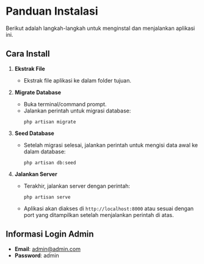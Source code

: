 # Panduan Instalasi

Berikut adalah langkah-langkah untuk menginstal dan menjalankan aplikasi ini.

## Cara Install

1. **Ekstrak File**
   - Ekstrak file aplikasi ke dalam folder tujuan.

2. **Migrate Database**
   - Buka terminal/command prompt.
   - Jalankan perintah untuk migrasi database:
     ```
     php artisan migrate
     ```

3. **Seed Database**
   - Setelah migrasi selesai, jalankan perintah untuk mengisi data awal ke dalam database:
     ```
     php artisan db:seed
     ```

4. **Jalankan Server**
   - Terakhir, jalankan server dengan perintah:
     ```
     php artisan serve
     ```
   - Aplikasi akan diakses di `http://localhost:8000` atau sesuai dengan port yang ditampilkan setelah menjalankan perintah di atas.

## Informasi Login Admin

- **Email**: admin@admin.com
- **Password**: admin
